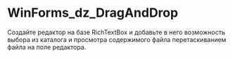 # WinForms_dz_DragAndDrop
Создайте редактор на базе RichTextBox и добавьте в него возможность  выбора из каталога и просмотра содержимого файла перетаскиванием  файла на поле редактора.
